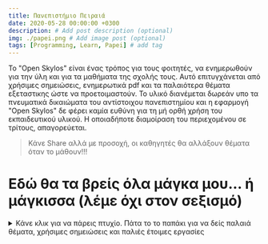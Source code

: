 ```yaml
---
title: Πανεπιστήμιο Πειραιά
date: 2020-05-28 00:00:00 +0300
description: # Add post description (optional)
img: ./papei.png # Add image post (optional)
tags: [Programming, Learn, Papei] # add tag
---
```


Το "Open Skylos" είναι ένας τρόπος για τους φοιτητές, να ενημερωθούν για την ύλη και για τα μαθήματα της σχολής τους. Αυτό επιτυγχάνεται από χρήσιμες σημειώσεις, ενημερωτικά pdf και τα παλαιότερα θέματα εξεταστικης ώστε να προετοιμαστούν. Το υλικό διανέμεται δωρεάν υπο τα πνευματικά δικαιώματα του αντίστοιχου πανεπιστημίου και η εφαρμογή "Open Skylos" δε φέρει καμία ευθύνη για τη μή ορθή χρήση του εκπαιδευτικού υλικού. Η οποιαδήποτε διαμοίραση του περιεχομένου σε τρίτους, απαγορεύεται.

> Κάνε Share αλλά με προσοχή, οι καθηγητές θα αλλάξουν θέματα όταν το μάθουν!!!

# Εδώ θα τα βρείς όλα μάγκα μου... ή μάγκισσα (λέμε όχι στον σεξισμό)


<details>
  <summary>Κάνε κλικ για να πάρεις πτυχίο. Πάτα το το παπάκι για να δείς παλαιά θέματα, χρήσιμες σημειώσεις και παλιές έτοιμες εργασίες</summary>

  [![button](/duck.jpg)](https://drive.google.com/drive/folders/1MJVGEYAOYFcYUba1YRp2iCrcqNSyhsDP?usp=sharing)

> Δώσε πόνο και πάρε πτυχίο! (Παρακαλώ να γίνει moto)

</details>